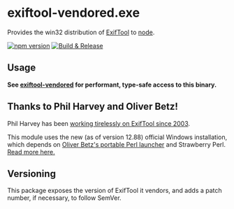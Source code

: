# exiftool-vendored.exe

Provides the win32 distribution of [ExifTool](http://www.sno.phy.queensu.ca/~phil/exiftool/) to [node](https://nodejs.org/en/).

[![npm version](https://img.shields.io/npm/v/exiftool-vendored.exe.svg)](https://www.npmjs.com/package/exiftool-vendored.exe)
[![Build & Release](https://github.com/photostructure/exiftool-vendored.exe/actions/workflows/build.yml/badge.svg?branch=main)](https://github.com/photostructure/exiftool-vendored.exe/actions/workflows/build.yml)

## Usage

**See
[exiftool-vendored](https://github.com/photostructure/exiftool-vendored.js) for
performant, type-safe access to this binary.**

## Thanks to Phil Harvey and Oliver Betz!

Phil Harvey has been [working tirelessly on ExifTool since 2003](https://exiftool.org/ancient_history.html).

This module uses the new (as of version 12.88) official Windows installation, which depends on [Oliver Betz's portable Perl
launcher](https://oliverbetz.de/pages/Artikel/Portable-Perl-Applications) and Strawberry Perl. [Read more
here.](https://oliverbetz.de/pages/Artikel/ExifTool-for-Windows)

## Versioning

This package exposes the version of ExifTool it vendors, and adds a patch number, if necessary, to follow SemVer.
